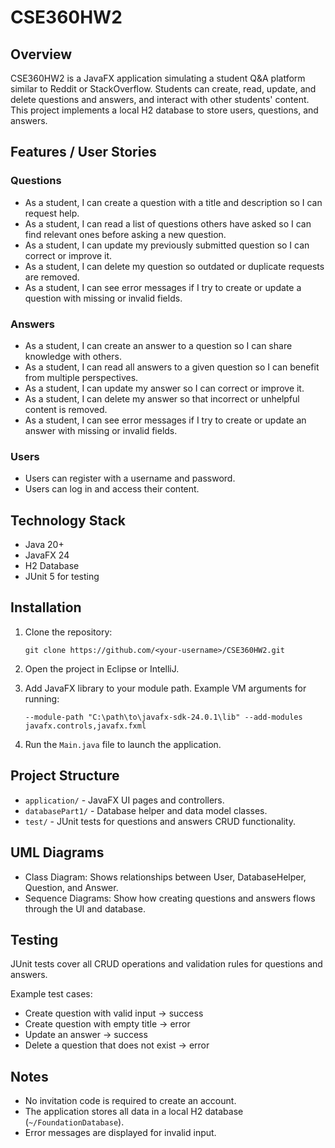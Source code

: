 # CSE360HW2

## Overview

CSE360HW2 is a JavaFX application simulating a student Q&A platform similar to Reddit or StackOverflow. Students can create, read, update, and delete questions and answers, and interact with other students' content. This project implements a local H2 database to store users, questions, and answers.

## Features / User Stories

### Questions

* As a student, I can create a question with a title and description so I can request help.
* As a student, I can read a list of questions others have asked so I can find relevant ones before asking a new question.
* As a student, I can update my previously submitted question so I can correct or improve it.
* As a student, I can delete my question so outdated or duplicate requests are removed.
* As a student, I can see error messages if I try to create or update a question with missing or invalid fields.

### Answers

* As a student, I can create an answer to a question so I can share knowledge with others.
* As a student, I can read all answers to a given question so I can benefit from multiple perspectives.
* As a student, I can update my answer so I can correct or improve it.
* As a student, I can delete my answer so that incorrect or unhelpful content is removed.
* As a student, I can see error messages if I try to create or update an answer with missing or invalid fields.

### Users

* Users can register with a username and password.
* Users can log in and access their content.

## Technology Stack

* Java 20+
* JavaFX 24
* H2 Database
* JUnit 5 for testing

## Installation

1. Clone the repository:

   ```
   git clone https://github.com/<your-username>/CSE360HW2.git
   ```
2. Open the project in Eclipse or IntelliJ.
3. Add JavaFX library to your module path. Example VM arguments for running:

   ```
   --module-path "C:\path\to\javafx-sdk-24.0.1\lib" --add-modules javafx.controls,javafx.fxml
   ```
4. Run the `Main.java` file to launch the application.

## Project Structure

* `application/` - JavaFX UI pages and controllers.
* `databasePart1/` - Database helper and data model classes.
* `test/` - JUnit tests for questions and answers CRUD functionality.

## UML Diagrams

* Class Diagram: Shows relationships between User, DatabaseHelper, Question, and Answer.
* Sequence Diagrams: Show how creating questions and answers flows through the UI and database.

## Testing

JUnit tests cover all CRUD operations and validation rules for questions and answers.

Example test cases:

* Create question with valid input → success
* Create question with empty title → error
* Update an answer → success
* Delete a question that does not exist → error

## Notes

* No invitation code is required to create an account.
* The application stores all data in a local H2 database (`~/FoundationDatabase`).
* Error messages are displayed for invalid input.
